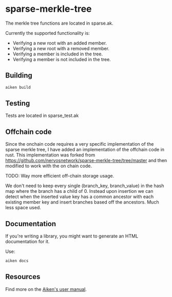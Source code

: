# sparse-merkle-tree

The merkle tree functions are located in sparse.ak. 

Currently the supported functionality is:
- Verifying a new root with an added member.
- Verifying a new root with a removed member.
- Verifying a member is included in the tree.
- Verifying a member is not included in the tree. 

## Building

```sh
aiken build
```

## Testing

Tests are located in sparse_test.ak



## Offchain code
Since the onchain code requires a very specific implementation of the sparse merkle tree,
I have added an implementation of the offchain code in rust. 
This implementation was forked from https://github.com/nervosnetwork/sparse-merkle-tree/tree/master
and then modified to work with the on chain code.

TODO: Way more efficient off-chain storage usage. 

We don't need to keep every single (branch_key, branch_value) in the hash map where 
the branch has a child of 0. Instead upon insertion we can detect when the inserted 
value key has a common ancestor with each existing member key and insert branches based off the ancestors. 
Much less space used.


## Documentation

If you're writing a library, you might want to generate an HTML documentation for it.

Use:

```sh
aiken docs
```

## Resources

Find more on the [Aiken's user manual](https://aiken-lang.org).

